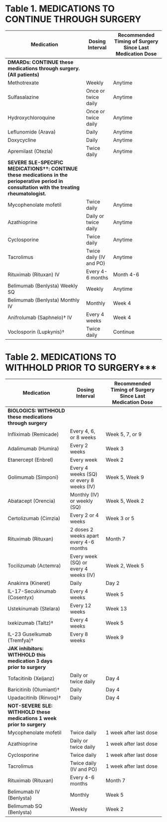 # Table 1. MEDICATIONS TO CONTINUE THROUGH SURGERY

| **Medication**                     | **Dosing Interval**         | **Recommended Timing of Surgery Since Last Medication Dose** |
|-------------------------------------|-----------------------------|--------------------------------------------------------------|
| **DMARDs: CONTINUE these medications through surgery. (All patients)** |                             |                                                              |
| Methotrexate                        | Weekly                      | Anytime                                                      |
| Sulfasalazine                       | Once or twice daily         | Anytime                                                      |
| Hydroxychloroquine                  | Once or twice daily         | Anytime                                                      |
| Leflunomide (Arava)                 | Daily                       | Anytime                                                      |
| Doxycycline                         | Daily                       | Anytime                                                      |
| Apremilast (Otezla)                 | Twice daily                 | Anytime                                                      |
| **SEVERE SLE-SPECIFIC MEDICATIONS††: CONTINUE these medications in the perioperative period in consultation with the treating rheumatologist.** |                             |                                                              |
| Mycophenolate mofetil               | Twice daily                 | Anytime                                                      |
| Azathioprine                        | Daily or twice daily        | Anytime                                                      |
| Cyclosporine                        | Twice daily                 | Anytime                                                      |
| Tacrolimus                          | Twice daily (IV and PO)     | Anytime                                                      |
| Rituximab (Rituxan) IV              | Every 4-6 months            | Month 4-6                                                    |
| Belimumab (Benlysta) Weekly SQ      | Weekly                      | Anytime                                                      |
| Belimumab (Benlysta) Monthly IV     | Monthly                     | Week 4                                                       |
| Anifrolumab (Saphnelo)† IV          | Every 4 weeks               | Week 4                                                       |
| Voclosporin (Lupkynis)†             | Twice daily                 | Continue                                                     |


# Table 2. MEDICATIONS TO WITHHOLD PRIOR TO SURGERY***

| **Medication**                              | **Dosing Interval**                           | **Recommended Timing of Surgery Since Last Medication Dose** |
|---------------------------------------------|----------------------------------------------|--------------------------------------------------------------|
| **BIOLOGICS: WITHHOLD these medications through surgery** |                                              |                                                              |
| Infliximab (Remicade)                       | Every 4, 6, or 8 weeks                       | Week 5, 7, or 9                                               |
| Adalimumab (Humira)                         | Every 2 weeks                                | Week 3                                                        |
| Etanercept (Enbrel)                         | Every week                                   | Week 2                                                        |
| Golimumab (Simponi)                         | Every 4 weeks (SQ) or every 8 weeks (IV)     | Week 5, Week 9                                                |
| Abatacept (Orencia)                         | Monthly (IV) or weekly (SQ)                  | Week 5, Week 2                                                |
| Certolizumab (Cimzia)                       | Every 2 or 4 weeks                           | Week 3 or 5                                                   |
| Rituximab (Rituxan)                         | 2 doses 2 weeks apart every 4-6 months       | Month 7                                                       |
| Tocilizumab (Actemra)                       | Every week (SQ) or every 4 weeks (IV)        | Week 2, Week 5                                                |
| Anakinra (Kineret)                          | Daily                                        | Day 2                                                         |
| IL-17-Secukinumab (Cosentyx)                | Every 4 weeks                                | Week 5                                                        |
| Ustekinumab (Stelara)                       | Every 12 weeks                               | Week 13                                                       |
| Ixekizumab (Taltz)†                         | Every 4 weeks                                | Week 5                                                        |
| IL-23 Guselkumab (Tremfya)†                 | Every 8 weeks                                | Week 9                                                        |
| **JAK inhibitors: WITHHOLD this medication 3 days prior to surgery** |                                          |                                                              |
| Tofacitinib (Xeljanz)                       | Daily or twice daily                         | Day 4                                                         |
| Baricitinib (Olumiant)†                     | Daily                                        | Day 4                                                         |
| Upadacitinib (Rinvoq)†                     | Daily                                        | Day 4                                                         |
| **NOT-SEVERE SLE: WITHHOLD these medications 1 week prior to surgery** |                                        |                                                              |
| Mycophenolate mofetil                       | Twice daily                                  | 1 week after last dose                                         |
| Azathioprine                                | Daily or twice daily                         | 1 week after last dose                                         |
| Cyclosporine                                | Twice daily                                  | 1 week after last dose                                         |
| Tacrolimus                                  | Twice daily (IV and PO)                      | 1 week after last dose                                         |
| Rituximab (Rituxan)                         | Every 4-6 months                             | Month 7                                                       |
| Belimumab IV (Benlysta)                     | Monthly                                      | Week 5                                                        |
| Belimumab SQ (Benlysta)                     | Weekly                                       | Week 2                                                        |
